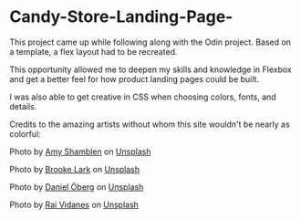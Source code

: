 # Candy-Store-Landing-Page-

This project came up while following along with the Odin project. Based on a template, a flex layout had to be recreated.

This opportunity allowed me to deepen my skills and knowledge in Flexbox and get a better feel for how product landing pages could be built.

I was also able to get creative in CSS when choosing colors, fonts, and details.

Credits to the amazing artists without whom this site wouldn't be nearly as colorful:

Photo by <a href="https://unsplash.com/@amyshamblen?utm_source=unsplash&utm_medium=referral&utm_content=creditCopyText">Amy Shamblen</a> on <a href="https://unsplash.com/s/photos/candy?utm_source=unsplash&utm_medium=referral&utm_content=creditCopyText">Unsplash</a>

Photo by <a href="https://unsplash.com/@brookelark?utm_source=unsplash&utm_medium=referral&utm_content=creditCopyText">Brooke Lark</a> on <a href="https://unsplash.com/s/photos/candy?utm_source=unsplash&utm_medium=referral&utm_content=creditCopyText">Unsplash</a>

Photo by <a href="https://unsplash.com/@artic_studios?utm_source=unsplash&utm_medium=referral&utm_content=creditCopyText">Daniel Öberg</a> on <a href="https://unsplash.com/s/photos/candy?utm_source=unsplash&utm_medium=referral&utm_content=creditCopyText">Unsplash</a>

Photo by <a href="https://unsplash.com/@raividanes?utm_source=unsplash&utm_medium=referral&utm_content=creditCopyText">Rai Vidanes</a> on <a href="https://unsplash.com/s/photos/cookies?utm_source=unsplash&utm_medium=referral&utm_content=creditCopyText">Unsplash</a>
